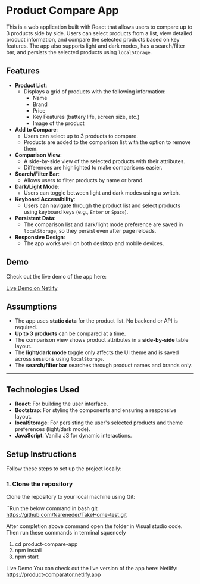 # Product Compare App

This is a web application built with React that allows users to compare up to 3 products side by side. Users can select products from a list, view detailed product information, and compare the selected products based on key features. The app also supports light and dark modes, has a search/filter bar, and persists the selected products using `localStorage`.

## Features

- **Product List**: 
  - Displays a grid of products with the following information:
    - Name
    - Brand
    - Price
    - Key Features (battery life, screen size, etc.)
    - Image of the product
- **Add to Compare**:
  - Users can select up to 3 products to compare.
  - Products are added to the comparison list with the option to remove them.
- **Comparison View**:
  - A side-by-side view of the selected products with their attributes.
  - Differences are highlighted to make comparisons easier.
- **Search/Filter Bar**:
  - Allows users to filter products by name or brand.
- **Dark/Light Mode**:
  - Users can toggle between light and dark modes using a switch.
- **Keyboard Accessibility**:
  - Users can navigate through the product list and select products using keyboard keys (e.g., `Enter` or `Space`).
- **Persistent Data**:
  - The comparison list and dark/light mode preference are saved in `localStorage`, so they persist even after page reloads.
- **Responsive Design**:
  - The app works well on both desktop and mobile devices.

## Demo

Check out the live demo of the app here:

[Live Demo on Netlify](https://your-app-name.netlify.app/)

## Assumptions

- The app uses **static data** for the product list. No backend or API is required.
- **Up to 3 products** can be compared at a time.
- The comparison view shows product attributes in a **side-by-side** table layout.
- The **light/dark mode** toggle only affects the UI theme and is saved across sessions using `localStorage`.
- The **search/filter bar** searches through product names and brands only.

---

## Technologies Used

- **React**: For building the user interface.
- **Bootstrap**: For styling the components and ensuring a responsive layout.
- **localStorage**: For persisting the user's selected products and theme preferences (light/dark mode).
- **JavaScript**: Vanilla JS for dynamic interactions.

## Setup Instructions

Follow these steps to set up the project locally:

### 1. Clone the repository

Clone the repository to your local machine using Git:

``Run the below command in bash
git https://github.com/Nareneder/TakeHome-test.git

After completion above command open the folder in Visual studio code. Then run these commands in terminal squencely
1. cd product-compare-app
2. npm install
3. npm start

Live Demo
You can check out the live version of the app here:
Netlify: https://product-comparator.netlify.app

